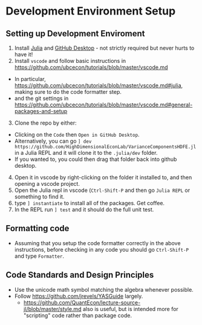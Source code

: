 # Development Environment Setup

## Setting up Development Enviroment
1. Install [Julia](https://julialang.org/downloads/) and [GitHub Desktop](https://desktop.github.com/) - not strictly required but never hurts to have it!
2. Install `vscode` and follow basic instructions in https://github.com/ubcecon/tutorials/blob/master/vscode.md
  - In particular, https://github.com/ubcecon/tutorials/blob/master/vscode.md#julia, making sure to do the code formatter step.
  - and the git settings in https://github.com/ubcecon/tutorials/blob/master/vscode.md#general-packages-and-setup
3. Clone the repo by either:
  - Clicking on the `Code` then `Open in GitHub Desktop`.
  - Alternatively, you can go `] dev https://github.com/HighDimensionalEconLab/VarianceComponentsHDFE.jl` in a Julia REPL and it will clone it to the `.julia/dev` folder.
  - If you wanted to, you could then drag that folder back into github desktop.
4. Open it in vscode by right-clicking on the folder it installed to, and then opening a vscode project.
5. Open the Julia repl in vscode  (`Ctrl-Shift-P` and then go `Julia REPL` or something to find it.
6. type `] instantiate` to install all of the packages.  Get coffee.
6. In the REPL run `] test` and it should do the full unit test.

## Formatting code
- Assuming that you setup the code formatter correctly in the above instructions, before checking in any code you should go `Ctrl-Shift-P` and type `Formatter`.

## Code Standards and Design Principles
- Use the unicode math symbol matching the algebra whenever possible.
- Follow https://github.com/jrevels/YASGuide largely.
    - https://github.com/QuantEcon/lecture-source-jl/blob/master/style.md also is useful, but is intended more for "scripting" code rather than package code.
